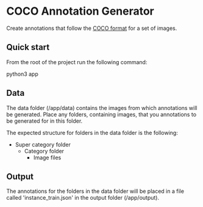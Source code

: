 # COCO Annotation Generator
Create annotations that follow the [COCO format](http://cocodataset.org) for a set of images.

## Quick start
From the root of the project run the following command:

python3 app

## Data
The data folder (/app/data) contains the images from which annotations will be generated. Place any folders, containing images, that you annotations to be generated for in this folder.

The expected structure for folders in the data folder is the following:
- Super category folder
  - Category folder
    - Image files

## Output
The annotations for the folders in the data folder will be placed in a file called
'instance_train.json' in the output folder (/app/output).
